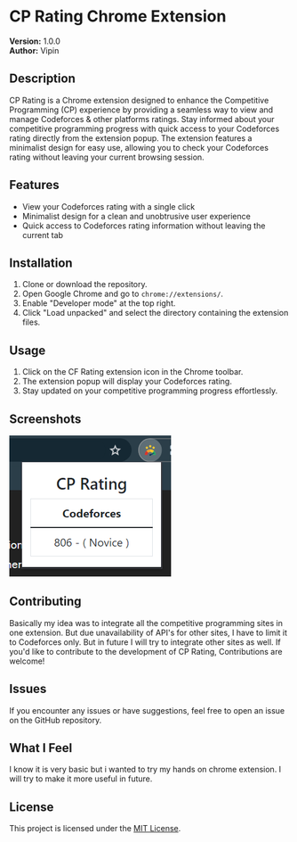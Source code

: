 # CP Rating Chrome Extension

**Version:** 1.0.0  
**Author:** Vipin

## Description

CP Rating is a Chrome extension designed to enhance the Competitive Programming (CP) experience by providing a seamless way to view and manage Codeforces & other platforms ratings. Stay informed about your competitive programming progress with quick access to your Codeforces rating directly from the extension popup. The extension features a minimalist design for easy use, allowing you to check your Codeforces rating without leaving your current browsing session.

## Features

- View your Codeforces rating with a single click
- Minimalist design for a clean and unobtrusive user experience
- Quick access to Codeforces rating information without leaving the current tab

## Installation

1. Clone or download the repository.
2. Open Google Chrome and go to `chrome://extensions/`.
3. Enable "Developer mode" at the top right.
4. Click "Load unpacked" and select the directory containing the extension files.

## Usage

1. Click on the CF Rating extension icon in the Chrome toolbar.
2. The extension popup will display your Codeforces rating.
3. Stay updated on your competitive programming progress effortlessly.

## Screenshots

![(gitignore)](./img/ss.png)


## Contributing

Basically my idea was to integrate all the competitive programming sites in one extension. But due unavailability of API's for other sites, I have to limit it to Codeforces only. But in future I will try to integrate other sites as well.
If you'd like to contribute to the development of CP Rating, Contributions are welcome!

## Issues

If you encounter any issues or have suggestions, feel free to open an issue on the GitHub repository.

## What I Feel

I know it is very basic but i wanted to try my hands on chrome extension. I will try to make it more useful in future.

## License

This project is licensed under the [MIT License](LICENSE).


